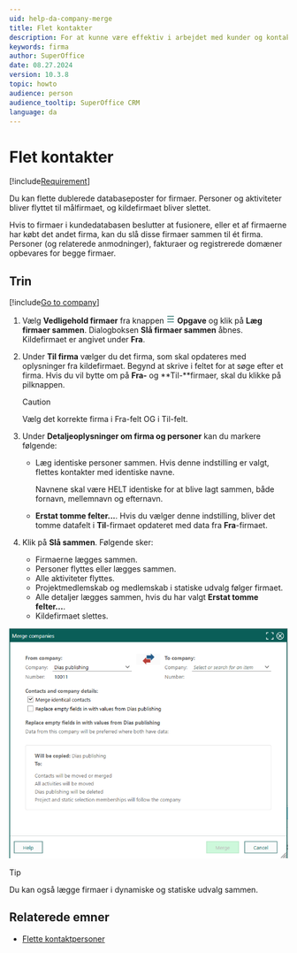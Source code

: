 ```yaml
---
uid: help-da-company-merge
title: Flet kontakter
description: For at kunne være effektiv i arbejdet med kunder og kontakter er det vigtigt at have et miljø uden rod. Det betyder at slette ubrugte virksomheder og kontakter og flette duplikerede virksomheder og kontakter.
keywords: firma
author: SuperOffice
date: 08.27.2024
version: 10.3.8
topic: howto
audience: person
audience_tooltip: SuperOffice CRM
language: da
---
```


# Flet kontakter

[!include[Requirement](../../learn/includes/note-req-manage-entities.md)]

Du kan flette dublerede databaseposter for firmaer. Personer og aktiviteter bliver flyttet til målfirmaet, og kildefirmaet bliver slettet.

Hvis to firmaer i kundedatabasen beslutter at fusionere, eller et af firmaerne har købt det andet firma, kan du slå disse firmaer sammen til ét firma. Personer (og relaterede anmodninger), fakturaer og registrerede domæner opbevares for begge firmaer.

## Trin

[!include[Go to company](../../learn/includes/goto-company.md)]

1. Vælg **Vedligehold firmaer** fra knappen ![ikon][img3] **Opgave** og klik på **Læg firmaer sammen**.
    Dialogboksen **Slå firmaer sammen** åbnes. Kildefirmaet er angivet under **Fra**.

1. Under **Til firma** vælger du det firma, som skal opdateres med oplysninger fra kildefirmaet. Begynd at skrive i feltet for at søge efter et firma. Hvis du vil bytte om på **Fra-** og **Til-**firmaer, skal du klikke på pilknappen.

    > [!CAUTION]
    > Vælg det korrekte firma i Fra-felt OG i Til-felt.

1. Under **Detaljeoplysninger om firma og personer** kan du markere følgende:

    * Læg identiske personer sammen. Hvis denne indstilling er valgt, flettes kontakter med identiske navne.

        Navnene skal være HELT identiske for at blive lagt sammen, både fornavn, mellemnavn og efternavn.

    * **Erstat tomme felter...**. Hvis du vælger denne indstilling, bliver det tomme datafelt i **Til**-firmaet opdateret med data fra **Fra**-firmaet.

1. Klik på **Slå sammen**. Følgende sker:

    * Firmaerne lægges sammen.
    * Personer flyttes eller lægges sammen.
    * Alle aktiviteter flyttes.
    * Projektmedlemskab og medlemskab i statiske udvalg følger firmaet.
    * Alle detaljer lægges sammen, hvis du har valgt **Erstat tomme felter...**.
    * Kildefirmaet slettes.

![Slå firmaer sammen -screenshot][img4]

> [!TIP]
> Du kan også lægge firmaer i dynamiske og statiske udvalg sammen.

## Relaterede emner

* [Flette kontaktpersoner][2]

<!-- Referenced links -->
[2]: ../../contact/learn/merge-contacts.md

<!-- Referenced images -->
[img3]: ../../../media/icons/btn-menu.png
[img4]: ../../../media/loc/en/company/merge-companies.png
